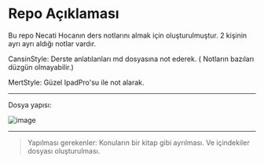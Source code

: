 # Repo Açıklaması

Bu repo Necati Hocanın ders notlarını almak için oluşturulmuştur. 2 kişinin ayrı ayrı aldığı notlar vardır.

CansinStyle: Derste anlatılanları md dosyasına not ederek. ( Notların bazıları düzgün olmayabilir.)

MertStyle: Güzel IpadPro'su ile not alarak.

----

Dosya yapısı:

![image](https://github.com/rconder/NecatiErginCppStudy/assets/40635642/da71f069-9657-49cc-a5d4-9d8c35af34a8)


----

> Yapılması gerekenler:
> Konuların bir kitap gibi ayrılması. Ve içindekiler dosyası oluşturulması.
